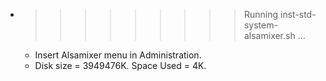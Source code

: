 * >>>>>>>>> Running inst-std-system-alsamixer.sh ...
  * Insert Alsamixer menu in Administration.
  * Disk size = 3949476K. Space Used = 4K.
